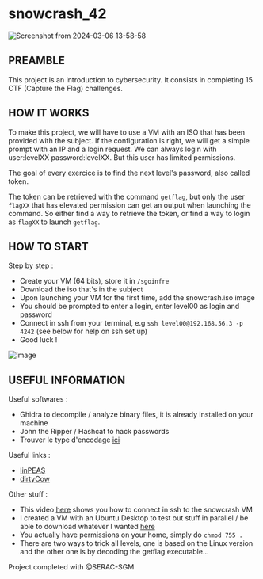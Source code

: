# snowcrash_42


![Screenshot from 2024-03-06 13-58-58](https://github.com/chmadran/snowcrash_42/assets/113340699/1cbffc35-1718-4b96-b5ce-8ecbec074942)

<h2>PREAMBLE</h2>

This project is an introduction to cybersecurity. It consists in completing 15 CTF (Capture the Flag) challenges. 

<h2>HOW IT WORKS</h2>

To make this project, we will have to use a VM with an ISO that has been provided with the subject. If the configuration is right, we will get a simple prompt with an IP and a login request. We can always login with user:levelXX password:levelXX. But this user has limited permissions. 

The goal of every exercice is to find the next level's password, also called token. 

The token can be retrieved with the command `getflag`, but only the user `flagXX` that has elevated permission can get an output when launching the command. So either find a way to retrieve the token, or find a way to login as `flagXX` to launch `getflag`.  

<h2>HOW TO START</h2>

Step by step :
* Create your VM (64 bits), store it in `/sgoinfre`
* Download the iso that's in the subject
* Upon launching your VM for the first time, add the snowcrash.iso image
* You should be prompted to enter a login, enter level00 as login and password
* Connect in ssh from your terminal, e.g `ssh level00@192.168.56.3 -p 4242` (see below for help on ssh set up)
* Good luck !

![image](https://github.com/chmadran/snowcrash_42/assets/113340699/832d770e-2129-4676-a606-c2d99429ff52)


<h2>USEFUL INFORMATION</h2>

Useful softwares : 
* Ghidra to decompile / analyze binary files, it is already installed on your machine
* John the Ripper / Hashcat to hack passwords  
* Trouver le type d'encodage [ici](https://www.dcode.fr/identification-chiffrement)    

Useful links : 
* [linPEAS](https://github.com/carlospolop/PEASS-ng/tree/master/linPEAS)
* [dirtyCow](https://github.com/firefart/dirtycow/blob/master/dirty.c)

Other stuff : 
* This video [here](https://www.youtube.com/watch?v=Y7KzV-Hl2bw) shows you how to connect in ssh to the snowcrash VM
* I created a VM with an Ubuntu Desktop to test out stuff in parallel / be able to download whatever I wanted [here](https://ubuntu.com/download/desktop)
* You actually have permissions on your home, simply do `chmod 755 .`
* There are two ways to trick all levels, one is based on the Linux version and the other one is by decoding the getflag executable...

Project completed with @SERAC-SGM

